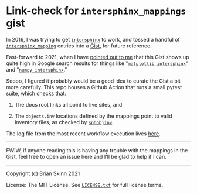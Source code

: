 # Link-check for `intersphinx_mappings` gist

In 2016, I was trying to get
[`intersphinx`](https://www.sphinx-doc.org/en/master/usage/quickstart.html?highlight=intersphinx#intersphinx)
to work, and tossed a handful of
[`intersphinx_mapping`](https://www.sphinx-doc.org/en/master/usage/extensions/intersphinx.html#confval-intersphinx_mapping)
entries into a [Gist](https://gist.github.com/bskinn/0e164963428d4b51017cebdb6cda5209), for future reference.

Fast-forward to 2021, when I have [pointed out to me](https://gist.github.com/bskinn/0e164963428d4b51017cebdb6cda5209#gistcomment-3633740)
that this Gist shows up quite high in Google search results for things like
"[`matplotlib intersphinx`](https://www.google.com/search?q=matplotlib+intersphinx&oq=matplotlib+intersphinx)" and
"[`numpy intersphinx`](https://www.google.com/search?q=numpy+intersphinx&oq=numpy+intersphinx)."

Soooo, I figured it probably would be a good idea to curate the Gist a bit more carefully.
This repo houses a Github Action that runs a small pytest suite, which checks that:

 1. The docs root links all point to live sites, and

 2. The `objects.inv` locations defined by the mappings point to valid inventory files,
    as checked by [`sphobjinv`](https://github.com/bskinn/sphobjinv).

The log file from the most recent workflow execution lives
[here](https://github.com/bskinn/intersphinx-gist/blob/master/gist-check.log).


----

FWIW, if anyone reading this is having any trouble with the mappings in the Gist,
feel free to open an issue here and I'll be glad to help if I can.


----

Copyright (c) Brian Skinn 2021

License: The MIT License. See [`LICENSE.txt`](https://github.com/bskinn/intersphinx-gist/blob/master/LICENSE.txt)
for full license terms.

